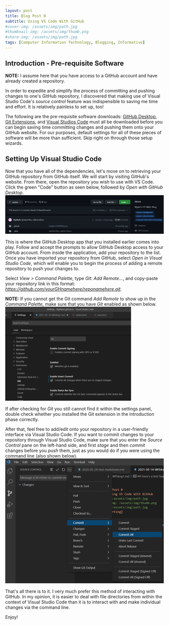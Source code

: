 ```yaml
---
layout: post
title: Blog Post 0
subtitle: Using VS Code With GitHub
#cover-img: /assets/img/path.jpg
#thumbnail-img: /assets/img/thumb.png
#share-img: /assets/img/path.jpg
tags: [Computer Information Technology, Blogging, Informative]
---
```


## Introduction - Pre-requisite Software

**NOTE:** I assume here that you have access to a GitHub account and have already created a repository.

In order to expedite and simplify the process of committing and pushing changes to one's GitHub repository, I discovered that making use of Visual Studio Code's _source control_ feature was indispensible to saving me time and effort. It is relatively painless to set up, too! 

The following are the pre-requisite software downloads: [GitHub Desktop](https://desktop.github.com/), [Git Extensions](https://git-scm.com/downloads), and [Visual Studios Code](https://code.visualstudio.com/download) must all be downloaded before you can begin saving time committing changes and pushing them onto your GitHub website. For our purposes, default settings for all of these pieces of software will be more than sufficient. Skip right on through those setup wizards.

## Setting Up Visual Studio Code

Now that you have all of the dependencies, let's move on to retrieving your GitHub repository from GitHub itself. We will start by visiting GitHub's website. From there, open the repository you wish to use with VS Code. Click the green "Code" button as seen below, followed by _Open with GitHub Desktop_. ![GitHub site](/assets/img/githubrepo.png)

This is where the GitHub Desktop app that you installed earlier comes into play. Follow and accept the prompts to allow GitHub Desktop access to your GitHub account. From inside the application, add your repository to the list. Once you have imported your repository from GitHub, select _Open in Visual Studio Code_, which will enable you to begin the process of adding a remote repository to push your changes to. 

Select _View > Command Palette_, type _Git: Add Remote..._, and copy-paste your repository link in this format: _https://github.com/yourGHnamehere/reponamehere.git_. 

**NOTE:** If you cannot get the Git command _Add Remote_ to show up in the _Command Palette_, make sure that you have _Git_ enabled as shown below. ![Git Enable](/assets/img/3.png)

If after checking for _Git_ you still cannot find it within the settings panel, double check whether you installed the Git extension in the introduction phase correctly.

After that, feel free to add/edit onto your repository in a user-friendly interface via Visual Studio Code. If you want to commit changes to your repository through Visual Studio Code, make sure that you enter the _Source Control_ pane on the left-hand side, and first _stage_ and then _commit_ changes before you _push_ them, just as you would do if you were using the command line (also shown below). ![Commit/Push/Pull](/assets/img/Picture11.png)

That's all there is to it. I very much prefer this method of interacting with GitHub. In my opinion, it is easier to deal with file directories from within the context of Visual Studio Code than it is to interact with and make individual changes via the command line.

Enjoy!